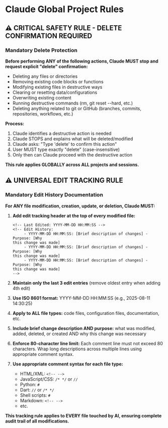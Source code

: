 <!-- Last Edited: 2025-08-11 14:38:00 -->
<!-- Edit History: 
     - 2025-08-11 14:38:00: Added 80-character line limit rule - Purpose: 
Improve readability and maintain consistent formatting
     - 2025-08-11 14:35:00: Updated edit tracking rule to include purpose 
documentation - Purpose: Improve audit trail by documenting both what 
changed and why
-->

# Claude Global Project Rules

## ⚠️ **CRITICAL SAFETY RULE - DELETE CONFIRMATION REQUIRED**

### **Mandatory Delete Protection**
**Before performing ANY of the following actions, Claude MUST stop and request explicit "delete" confirmation:**

- Deleting any files or directories
- Removing existing code blocks or functions
- Modifying existing files in destructive ways
- Clearing or resetting data/configurations
- Overwriting existing content
- Running destructive commands (rm, git reset --hard, etc.)
- Deleting anything related to git or GitHub (branches, commits, repositories, workflows, etc.)

**Process:**
1. Claude identifies a destructive action is needed
2. Claude STOPS and explains what will be deleted/modified
3. Claude asks: "Type 'delete' to confirm this action"
4. User MUST type exactly "delete" (case-insensitive)
5. Only then can Claude proceed with the destructive action

**This rule applies GLOBALLY across ALL projects and sessions.**

## ⚠️ **UNIVERSAL EDIT TRACKING RULE**

### **Mandatory Edit History Documentation**
**For ANY file modification, creation, update, or deletion, Claude MUST:**

1. **Add edit tracking header at the top of every modified file:**
   ```
   <!-- Last Edited: YYYY-MM-DD HH:MM:SS -->
   <!-- Edit History: 
        - YYYY-MM-DD HH:MM:SS: [Brief description of changes] - Purpose: [Why 
   this change was made]
        - YYYY-MM-DD HH:MM:SS: [Brief description of changes] - Purpose: [Why 
   this change was made]  
        - YYYY-MM-DD HH:MM:SS: [Brief description of changes] - Purpose: [Why 
   this change was made]
   -->
   ```

2. **Maintain only the last 3 edit entries** (remove oldest entry when adding 4th edit)

3. **Use ISO 8601 format:** YYYY-MM-DD HH:MM:SS (e.g., 2025-08-11 14:30:25)

4. **Apply to ALL file types:** code files, configuration files, documentation, etc.

5. **Include brief change description AND purpose:** what was modified, added, deleted, or created AND why this change was necessary

6. **Enforce 80-character line limit:** Each comment line must not exceed 80 characters. Wrap long descriptions across multiple lines using appropriate comment syntax.

7. **Use appropriate comment syntax for each file type:**
   - HTML/XML: `<!-- -->`
   - JavaScript/CSS: `/* */` or `//`
   - Python: `#`
   - Dart: `//` or `/* */`
   - Shell scripts: `#`
   - Markdown: `<!-- -->`
   - etc.

**This tracking rule applies to EVERY file touched by AI, ensuring complete audit trail of all modifications.**